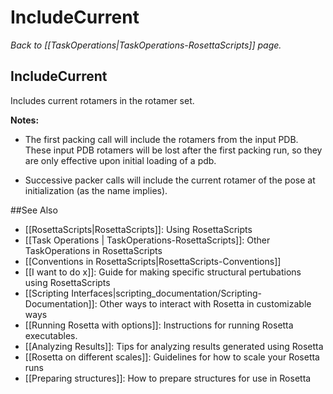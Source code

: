 # IncludeCurrent
*Back to [[TaskOperations|TaskOperations-RosettaScripts]] page.*
## IncludeCurrent

Includes current rotamers in the rotamer set.

**Notes:**
* The first packing call will include the rotamers from the input PDB. These input PDB rotamers will be lost after the first packing run, so they are only effective upon initial loading of a pdb.
* Successive packer calls will include the current rotamer of the pose at initialization (as the name implies).

     <IncludeCurrent name="(&string)" />

##See Also

* [[RosettaScripts|RosettaScripts]]: Using RosettaScripts
* [[Task Operations | TaskOperations-RosettaScripts]]: Other TaskOperations in RosettaScripts
* [[Conventions in RosettaScripts|RosettaScripts-Conventions]]
* [[I want to do x]]: Guide for making specific structural pertubations using RosettaScripts
* [[Scripting Interfaces|scripting_documentation/Scripting-Documentation]]: Other ways to interact with Rosetta in customizable ways
* [[Running Rosetta with options]]: Instructions for running Rosetta executables.
* [[Analyzing Results]]: Tips for analyzing results generated using Rosetta
* [[Rosetta on different scales]]: Guidelines for how to scale your Rosetta runs
* [[Preparing structures]]: How to prepare structures for use in Rosetta